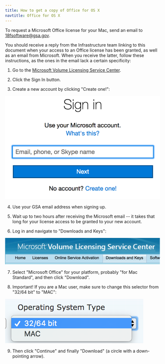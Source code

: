 ```yaml
---
title: How to get a copy of Office for OS X
navtitle: Office for OS X
---
```


To request a Microsoft Office license for your Mac, send an email to <18fsoftware@gsa.gov>. 

You should receive a reply from the Infrastructure team linking to this document when your access to an Office license has been granted, as well as an email from Microsoft. When you receive the latter, follow these instructions, as the ones in the email lack a certain specificity:

1. Go to the [Microsoft Volume Licensing Service Center](https://www.microsoft.com/Licensing/servicecenter/).

2. Click the Sign In button.

3. Create a new account by clicking "Create one!":
<img src="/images/office/signin.png" class="office" alt="sign-in">

4. Use your GSA email address when signing up.

5. Wait up to two hours after receiving the Microsoft email -- it takes that long for your license access to be granted to your new account.

6. Log in and navigate to "Downloads and Keys":
<img src="/images/office/downloadsandkeys.png" class="office" alt="downloads and keys">

7. Select "Microsoft Office" for your platform, probably "for Mac Standard", and then click "Download".

8. Important! If you are a Mac user, make sure to change this selector from "32/64 bit" to "MAC":
<img src="/images/office/ostype.png" class="office" alt="os type">

9. Then click "Continue" and finally "Download" (a circle with a down-pointing arrow).
